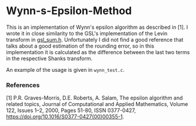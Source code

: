 # Wynn-s-Epsilon-Method
This is an implementation of Wynn's epsilon algorithm as described in [1].
I wrote it in close similarity to the GSL's implementation of the Levin transform in [gsl_sum.h](https://github.com/ampl/gsl/tree/master/sum).
Unfortunately I did not find a good reference that talks about a good estimation of the rounding error, so in this implementation it is calculated as the difference between the last two terms in the respective Shanks transform.

An example of the usage is given in `wynn_test.c`.


### References
[1] P.R. Graves-Morris, D.E. Roberts, A. Salam,
The epsilon algorithm and related topics,
Journal of Computational and Applied Mathematics,
Volume 122, Issues 1–2,
2000,
Pages 51-80,
ISSN 0377-0427,
https://doi.org/10.1016/S0377-0427(00)00355-1.
